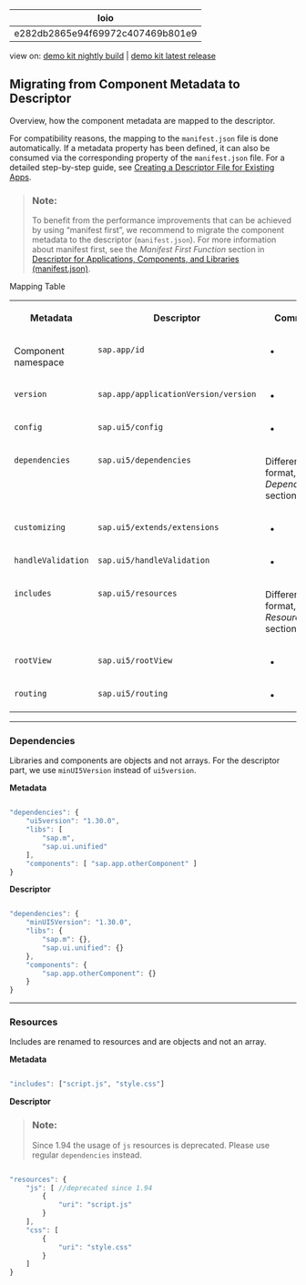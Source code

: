 <!-- loioe282db2865e94f69972c407469b801e9 -->

| loio |
| -----|
| e282db2865e94f69972c407469b801e9 |

<div id="loio">

view on: [demo kit nightly build](https://openui5nightly.hana.ondemand.com/#/topic/e282db2865e94f69972c407469b801e9) | [demo kit latest release](https://openui5.hana.ondemand.com/#/topic/e282db2865e94f69972c407469b801e9)</div>

## Migrating from Component Metadata to Descriptor

Overview, how the component metadata are mapped to the descriptor.

For compatibility reasons, the mapping to the `manifest.json` file is done automatically. If a metadata property has been defined, it can also be consumed via the corresponding property of the `manifest.json` file. For a detailed step-by-step guide, see [Creating a Descriptor File for Existing Apps](Creating_a_Descriptor_File_for_Existing_Apps_3a9baba.md).

> ### Note:  
> To benefit from the performance improvements that can be achieved by using “manifest first”, we recommend to migrate the component metadata to the descriptor \(`manifest.json`\). For more information about manifest first, see the *Manifest First Function* section in [Descriptor for Applications, Components, and Libraries \(manifest.json\)](Descriptor_for_Applications_Components_and_Libraries_manifest_json_be0cf40.md).

<a name="loioe282db2865e94f69972c407469b801e9__table_ogz_llt_45"/>Mapping Table


<table>
<tr>
<th valign="top">

Metadata



</th>
<th valign="top">

Descriptor



</th>
<th valign="top">

Comment



</th>
</tr>
<tr>
<td valign="top">

Component namespace



</td>
<td valign="top">

 `sap.app/id` 



</td>
<td valign="top">

-



</td>
</tr>
<tr>
<td valign="top">

 `version` 



</td>
<td valign="top">

 `sap.app/applicationVersion/version` 



</td>
<td valign="top">

-



</td>
</tr>
<tr>
<td valign="top">

 `config` 



</td>
<td valign="top">

 `sap.ui5/config` 



</td>
<td valign="top">

-



</td>
</tr>
<tr>
<td valign="top">

 `dependencies` 



</td>
<td valign="top">

 `sap.ui5/dependencies` 



</td>
<td valign="top">

Different format, see *Dependencies* section below



</td>
</tr>
<tr>
<td valign="top">

 `customizing` 



</td>
<td valign="top">

 `sap.ui5/extends/extensions` 



</td>
<td valign="top">

-



</td>
</tr>
<tr>
<td valign="top">

 `handleValidation` 



</td>
<td valign="top">

 `sap.ui5/handleValidation` 



</td>
<td valign="top">

-



</td>
</tr>
<tr>
<td valign="top">

 `includes` 



</td>
<td valign="top">

 `sap.ui5/resources` 



</td>
<td valign="top">

Different format, see *Resources* section below



</td>
</tr>
<tr>
<td valign="top">

 `rootView` 



</td>
<td valign="top">

 `sap.ui5/rootView` 



</td>
<td valign="top">

-



</td>
</tr>
<tr>
<td valign="top">

 `routing` 



</td>
<td valign="top">

 `sap.ui5/routing` 



</td>
<td valign="top">

-



</td>
</tr>
</table>

***

### Dependencies

Libraries and components are objects and not arrays. For the descriptor part, we use `minUI5Version` instead of `ui5version`.

**Metadata** 

```js

"dependencies": {
    "ui5version": "1.30.0",
    "libs": [
        "sap.m",
        "sap.ui.unified"
    ],
    "components": [ "sap.app.otherComponent" ]
}
```

**Descriptor**

```js

"dependencies": {
    "minUI5Version": "1.30.0",
    "libs": {
        "sap.m": {},
        "sap.ui.unified": {}
    },
    "components": {
        "sap.app.otherComponent": {}
    }
}
```

***

### Resources

Includes are renamed to resources and are objects and not an array.

**Metadata**

```js

"includes": ["script.js", "style.css"]
```

**Descriptor**

> ### Note:  
> Since 1.94 the usage of `js` resources is deprecated. Please use regular `dependencies` instead.

```js

"resources": {
    "js": [ //deprecated since 1.94
        {
            "uri": "script.js"
        }
    ],
    "css": [
        {
            "uri": "style.css"
        }
    ]
}
```

